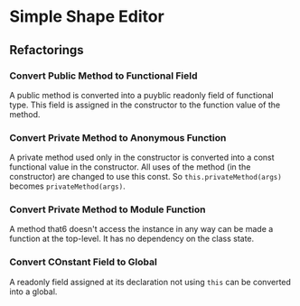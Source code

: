 # Simple Shape Editor

## Refactorings

### Convert Public Method to Functional Field

A public method is converted into a puyblic readonly field of 
functional type.  This field is assigned in the constructor to
the function value of the method.

### Convert Private Method to Anonymous Function

A private method used only in the constructor is converted into
a const functional value in the constructor.  All uses of the method (in the constructor) are changed to use this const.  So `this.privateMethod(args)` becomes `privateMethod(args)`.

### Convert Private Method to Module Function

A method that6 doesn't access the instance in any way can be made
a function at the top-level.  It has no dependency on the class state.

### Convert COnstant Field to Global

A readonly field assigned at its declaration not using `this` can be
converted into a global.